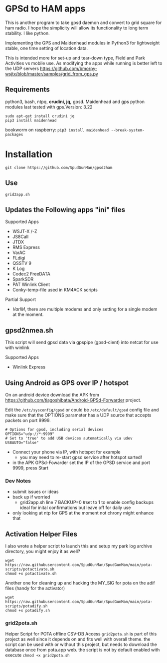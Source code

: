 # GPSd to HAM apps
This is another program to take gpsd daemon and convert to grid square for ham radio. I hope the simplicity will allow its functionality to long term stability. I like python.

Implementing the GPS and Maidenhead modules in Python3 for lightweight stable, one time setting of location data. 

This is intended more for set-up and tear-down type, Field and Park Activities vs mobile use. As modifying the apps while running is better left to the UDP servers https://github.com/bmo/py-wsjtx/blob/master/samples/grid_from_gps.py

## Requirements
python3, bash, ntpq, **crudini, jq,** gpsd. 
Maidenhead and gps python modules last tested with gps.Version: 3.22

```
sudo apt-get install crudini jq
pip3 install maidenhead
```
bookworm on raspberry: `pip3 install maidenhead --break-system-packages`

# Installation

`git clone https://github.com/SpudGunMan/gpsd2ham`

## Use

`grid2app.sh`

## Updates the Following apps "ini" files

Supported Apps
- WSJT-X /-Z
- JS8Call
- JTDX
- RMS Express
- VarAC
- FLdigi
- QSSTV 9
- K Log
- Codec2 FreeDATA
- SparkSDR
- PAT Winlink Client
- Conky-temp-file used in KM4ACK scripts

Partial Support
- *VarIM*, there are multiple modems and only setting for a single modem at the moment.

## gpsd2nmea.sh

This script will send gpsd data via gpspipe (gpsd-cient) into netcat for use with winlink

Supported Apps
- Winlink Express

## Using Android as GPS over IP / hotspot

On an android device download the APK from https://github.com/tiagoshibata/Android-GPSd-Forwarder project.

Edit the `/etc/sysconfig/gpsd` or could be `/etc/default/gpsd` config file and make sure that the OPTIONS parameter has a UDP source that accepts packets on port 9999.
```
# Options for gpsd, including serial devices
OPTIONS="udp://*:9999"
# Set to 'true' to add USB devices automatically via udev
USBAUTO="false"
```
- Connect your phone via IP, with hotspot for example
  - you may need to re-start gpsd service after hotspot sarted!
- in the APK GPSd-Fowarder set the IP of the GPSD service and port 9999, press Start

### Dev Notes
- submit issues or ideas
- back up if worried
  - grid2app.sh line 7 BACKUP=0 #set to 1 to enable config backups ideal for inital confirmations but leave off for daily use
- only looking at ntp for GPS at the moment not chrony might enhance that

## Activation Helper Files
I also wrote a helper script to launch this and setup my park log archive directory, you might enjoy it as well?
```
wget https://raw.githubusercontent.com/SpudGunMan/SpudGunMan/main/pota-scripts/potactivate.sh
chmod +x potactivate.sh
```

Another one for cleaning up and hacking the MY_SIG for pota on the adif files (handy for the activator)
```
wget https://raw.githubusercontent.com/SpudGunMan/SpudGunMan/main/pota-scripts/potadify.sh
chmod +x potadify.sh
```

### grid2pota.sh
Helper Script for POTA offline CSV-DB Access `grid2pota.sh` is part of this project as well since it depends on and fits well with overall theme. the script can be used with or without this project, but needs to download the database once from pota.app web. the script is not by default enabled with execute `chmod +x grid2pota.sh`


